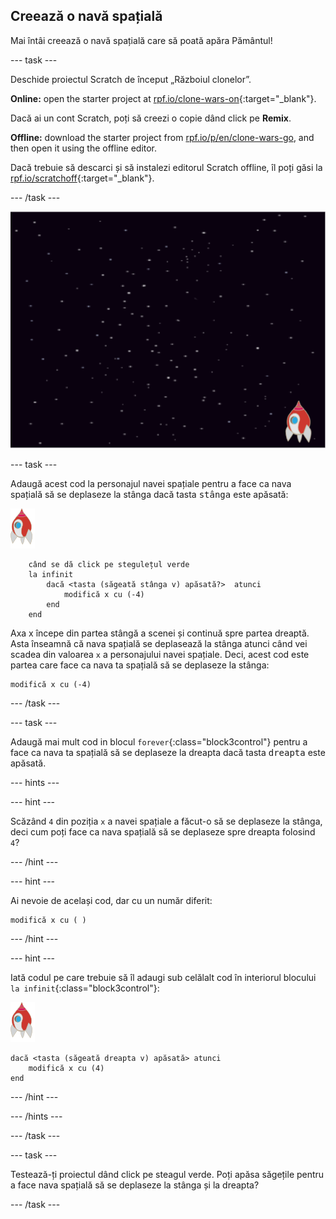 ## Creează o navă spațială

Mai întâi creează o navă spațială care să poată apăra Pământul!

\--- task \---

Deschide proiectul Scratch de început „Războiul clonelor”.

**Online:** open the starter project at [rpf.io/clone-wars-on](https://rpf.io/clone-wars-on){:target="_blank"}.

Dacă ai un cont Scratch, poți să creezi o copie dând click pe **Remix**.

**Offline:** download the starter project from [rpf.io/p/en/clone-wars-go](https://rpf.io/p/en/clone-wars-go), and then open it using the offline editor.

Dacă trebuie să descarci și să instalezi editorul Scratch offline, îl poți găsi la [rpf.io/scratchoff](https://rpf.io/scratchoff){:target="_blank"}.

\--- /task \---

![proiect de început](images/starter-project.png)

\--- task \---

Adaugă acest cod la personajul navei spațiale pentru a face ca nava spațială să se deplaseze la stânga dacă tasta <kbd>stânga</kbd> este apăsată:

![personaj rachetă](images/rocket-sprite.png)

```blocks3
    când se dă click pe stegulețul verde
    la infinit
        dacă <tasta (săgeată stânga v) apăsată?>  atunci 
            modifică x cu (-4)
        end
    end
```

Axa x începe din partea stângă a scenei și continuă spre partea dreaptă. Asta înseamnă că nava spațială se deplasează la stânga atunci când vei scadea din valoarea `x` a personajului navei spațiale. Deci, acest cod este partea care face ca nava ta spațială să se deplaseze la stânga:

```blocks3
modifică x cu (-4)
```

\--- /task \---

\--- task \---

Adaugă mai mult cod in blocul `forever`{:class="block3control"} pentru a face ca nava ta spațială să se deplaseze la dreapta dacă tasta <kbd>dreapta</kbd> este apăsată.

\--- hints \---

\--- hint \---

Scăzând `4` din poziția `x` a navei spațiale a făcut-o să se deplaseze la stânga, deci cum poți face ca nava spațială să se deplaseze spre dreapta folosind `4`?

\--- /hint \---

\--- hint \---

Ai nevoie de același cod, dar cu un număr diferit:

```blocks3
modifică x cu ( )
```

\--- /hint \---

\--- hint \---

Iată codul pe care trebuie să îl adaugi sub celălalt cod în interiorul blocului `la infinit`{:class="block3control"}:

![personaj rachetă](images/rocket-sprite.png)

```blocks3
dacă <tasta (săgeată dreapta v) apăsată> atunci 
    modifică x cu (4)
end
```

\--- /hint \---

\--- /hints \---

\--- /task \---

\--- task \---

Testează-ți proiectul dând click pe steagul verde. Poți apăsa săgețile pentru a face nava spațială să se deplaseze la stânga și la dreapta?

\--- /task \---